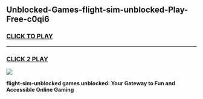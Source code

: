 
## Unblocked-Games-flight-sim-unblocked-Play-Free-c0qi6
<h3>
<a href="https://premium76.site?title=flight-sim-unblocked&ref=18A1">CLICK TO PLAY</a></h3>
<hr>

<h3>
<a href="https://premium76.site?title=flight-sim-unblocked&ref=18A1">CLICK 2 PLAY</a>
  
</h3>

<a href="https://premium76.site?title=flight-sim-unblocked&ref=18A1"><img src="https://clearcache.store/games.png"></a>


**flight-sim-unblocked games unblocked: Your Gateway to Fun and Accessible Online Gaming**
